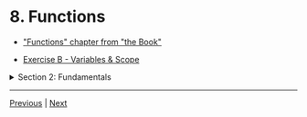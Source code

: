 # 8. Functions

-   ["Functions" chapter from "the Book"](https://doc.rust-lang.org/book/ch03-03-how-functions-work.html)

-   [Exercise B - Variables & Scope](https://github.com/CleanCut/ultimate_rust_crash_course/tree/main/exercise/b_functions)

<details>
  <summary> Section 2: Fundamentals </summary>

  - [Codebase: c2_functions](../codebase/ultimate-rust-crash-course/c2_functions/)

</details>

---

[Previous](./7_Exercise_A-Variables.md) | [Next](./9_Exercise_B-Functions.md)